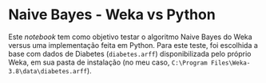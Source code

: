 # Naive Bayes - Weka vs Python

Este _notebook_ tem como objetivo testar o algoritmo Naive Bayes do Weka versus uma implementação feita em Python. Para este teste, foi escolhida a base com dados de Diabetes (`diabetes.arff`) disponibilizada pelo próprio Weka, em sua pasta de instalação (no meu caso, `C:\Program Files\Weka-3.8\data\diabetes.arff`).
